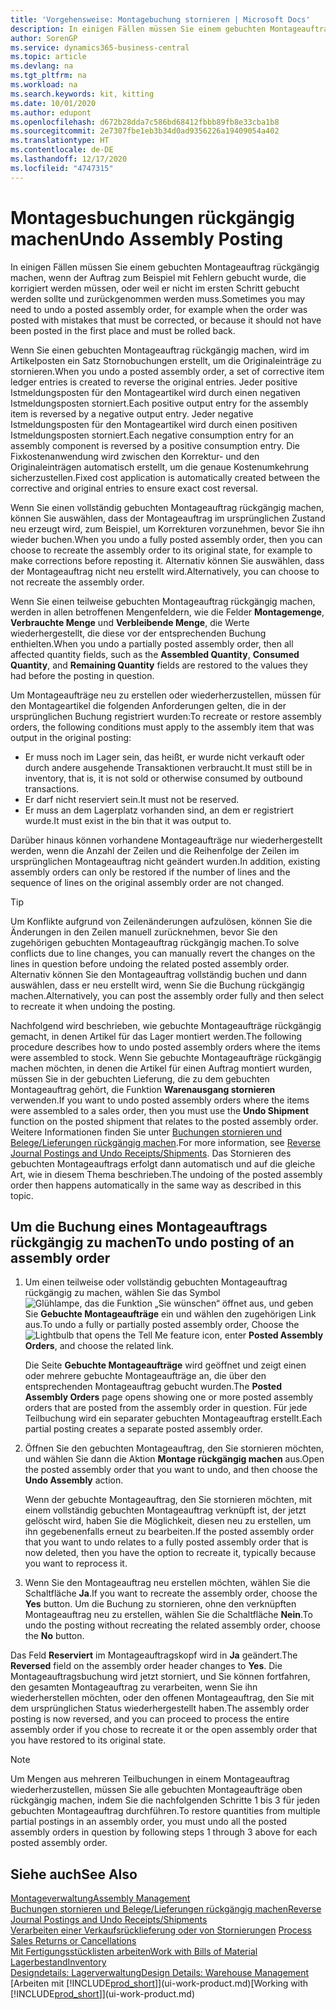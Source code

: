 ```yaml
---
title: 'Vorgehensweise: Montagebuchung stornieren | Microsoft Docs'
description: In einigen Fällen müssen Sie einem gebuchten Montageauftrag rückgängig machen, wenn der Auftrag zum Beispiel mit Fehlern gebucht wurde, die korrigiert werden müssen, oder weil er nicht im ersten Schritt gebucht werden sollte und zurückgenommen werden muss.
author: SorenGP
ms.service: dynamics365-business-central
ms.topic: article
ms.devlang: na
ms.tgt_pltfrm: na
ms.workload: na
ms.search.keywords: kit, kitting
ms.date: 10/01/2020
ms.author: edupont
ms.openlocfilehash: d672b28dda7c586bd68412fbbb89fb8e33cba1b8
ms.sourcegitcommit: 2e7307fbe1eb3b34d0ad9356226a19409054a402
ms.translationtype: HT
ms.contentlocale: de-DE
ms.lasthandoff: 12/17/2020
ms.locfileid: "4747315"
---
```

# <a name="undo-assembly-posting"></a><span data-ttu-id="d540a-103">Montagesbuchungen rückgängig machen</span><span class="sxs-lookup"><span data-stu-id="d540a-103">Undo Assembly Posting</span></span>
<span data-ttu-id="d540a-104">In einigen Fällen müssen Sie einem gebuchten Montageauftrag rückgängig machen, wenn der Auftrag zum Beispiel mit Fehlern gebucht wurde, die korrigiert werden müssen, oder weil er nicht im ersten Schritt gebucht werden sollte und zurückgenommen werden muss.</span><span class="sxs-lookup"><span data-stu-id="d540a-104">Sometimes you may need to undo a posted assembly order, for example when the order was posted with mistakes that must be corrected, or because it should not have been posted in the first place and must be rolled back.</span></span>

<span data-ttu-id="d540a-105">Wenn Sie einen gebuchten Montageauftrag rückgängig machen, wird im Artikelposten ein Satz Stornobuchungen erstellt, um die Originaleinträge zu stornieren.</span><span class="sxs-lookup"><span data-stu-id="d540a-105">When you undo a posted assembly order, a set of corrective item ledger entries is created to reverse the original entries.</span></span> <span data-ttu-id="d540a-106">Jeder positive Istmeldungsposten für den Montageartikel wird durch einen negativen Istmeldungsposten storniert.</span><span class="sxs-lookup"><span data-stu-id="d540a-106">Each positive output entry for the assembly item is reversed by a negative output entry.</span></span> <span data-ttu-id="d540a-107">Jeder negative Istmeldungsposten für den Montageartikel wird durch einen positiven Istmeldungsposten storniert.</span><span class="sxs-lookup"><span data-stu-id="d540a-107">Each negative consumption entry for an assembly component is reversed by a positive consumption entry.</span></span> <span data-ttu-id="d540a-108">Die Fixkostenanwendung wird zwischen den Korrektur- und den Originaleinträgen automatisch erstellt, um die genaue Kostenumkehrung sicherzustellen.</span><span class="sxs-lookup"><span data-stu-id="d540a-108">Fixed cost application is automatically created between the corrective and original entries to ensure exact cost reversal.</span></span>  

<span data-ttu-id="d540a-109">Wenn Sie einen vollständig gebuchten Montageauftrag rückgängig machen, können Sie auswählen, dass der Montageauftrag im ursprünglichen Zustand neu erzeugt wird, zum Beispiel, um Korrekturen vorzunehmen, bevor Sie ihn wieder buchen.</span><span class="sxs-lookup"><span data-stu-id="d540a-109">When you undo a fully posted assembly order, then you can choose to recreate the assembly order to its original state, for example to make corrections before reposting it.</span></span> <span data-ttu-id="d540a-110">Alternativ können Sie auswählen, dass der Montageauftrag nicht neu erstellt wird.</span><span class="sxs-lookup"><span data-stu-id="d540a-110">Alternatively, you can choose to not recreate the assembly order.</span></span>  

<span data-ttu-id="d540a-111">Wenn Sie einen teilweise gebuchten Montageauftrag rückgängig machen, werden in allen betroffenen Mengenfeldern, wie die Felder **Montagemenge**, **Verbrauchte Menge** und **Verbleibende Menge**, die Werte wiederhergestellt, die diese vor der entsprechenden Buchung enthielten.</span><span class="sxs-lookup"><span data-stu-id="d540a-111">When you undo a partially posted assembly order, then all affected quantity fields, such as the **Assembled Quantity**, **Consumed Quantity**, and **Remaining Quantity** fields are restored to the values they had before the posting in question.</span></span>  

<span data-ttu-id="d540a-112">Um Montageaufträge neu zu erstellen oder wiederherzustellen, müssen für den Montageartikel die folgenden Anforderungen gelten, die in der ursprünglichen Buchung registriert wurden:</span><span class="sxs-lookup"><span data-stu-id="d540a-112">To recreate or restore assembly orders, the following conditions must apply to the assembly item that was output in the original posting:</span></span>  

-   <span data-ttu-id="d540a-113">Er muss noch im Lager sein, das heißt, er wurde nicht verkauft oder durch andere ausgehende Transaktionen verbraucht.</span><span class="sxs-lookup"><span data-stu-id="d540a-113">It must still be in inventory, that is, it is not sold or otherwise consumed by outbound transactions.</span></span>  
-   <span data-ttu-id="d540a-114">Er darf nicht reserviert sein.</span><span class="sxs-lookup"><span data-stu-id="d540a-114">It must not be reserved.</span></span>  
-   <span data-ttu-id="d540a-115">Er muss an dem Lagerplatz vorhanden sind, an dem er registriert wurde.</span><span class="sxs-lookup"><span data-stu-id="d540a-115">It must exist in the bin that it was output to.</span></span>  

<span data-ttu-id="d540a-116">Darüber hinaus können vorhandene Montageaufträge nur wiederhergestellt werden, wenn die Anzahl der Zeilen und die Reihenfolge der Zeilen im ursprünglichen Montageauftrag nicht geändert wurden.</span><span class="sxs-lookup"><span data-stu-id="d540a-116">In addition, existing assembly orders can only be restored if the number of lines and the sequence of lines on the original assembly order are not changed.</span></span>  

> [!TIP]  
>  <span data-ttu-id="d540a-117">Um Konflikte aufgrund von Zeilenänderungen aufzulösen, können Sie die Änderungen in den Zeilen manuell zurücknehmen, bevor Sie den zugehörigen gebuchten Montageauftrag rückgängig machen.</span><span class="sxs-lookup"><span data-stu-id="d540a-117">To solve conflicts due to line changes, you can manually revert the changes on the lines in question before undoing the related posted assembly order.</span></span> <span data-ttu-id="d540a-118">Alternativ können Sie den Montageauftrag vollständig buchen und dann auswählen, dass er neu erstellt wird, wenn Sie die Buchung rückgängig machen.</span><span class="sxs-lookup"><span data-stu-id="d540a-118">Alternatively, you can post the assembly order fully and then select to recreate it when undoing the posting.</span></span>  

<span data-ttu-id="d540a-119">Nachfolgend wird beschrieben, wie gebuchte Montageaufträge rückgängig gemacht, in denen Artikel für das Lager montiert werden.</span><span class="sxs-lookup"><span data-stu-id="d540a-119">The following procedure describes how to undo posted assembly orders where the items were assembled to stock.</span></span> <span data-ttu-id="d540a-120">Wenn Sie gebuchte Montageaufträge rückgängig machen möchten, in denen die Artikel für einen Auftrag montiert wurden, müssen Sie in der gebuchten Lieferung, die zu dem gebuchten Montageauftrag gehört, die Funktion **Warenausgang stornieren** verwenden.</span><span class="sxs-lookup"><span data-stu-id="d540a-120">If you want to undo posted assembly orders where the items were assembled to a sales order, then you must use the **Undo Shipment** function on the posted shipment that relates to the posted assembly order.</span></span> <span data-ttu-id="d540a-121">Weitere Informationen finden Sie unter [Buchungen stornieren und Belege/Lieferungen rückgängig machen](finance-how-reverse-journal-posting.md).</span><span class="sxs-lookup"><span data-stu-id="d540a-121">For more information, see [Reverse Journal Postings and Undo Receipts/Shipments](finance-how-reverse-journal-posting.md).</span></span> <span data-ttu-id="d540a-122">Das Stornieren des gebuchten Montageauftrags erfolgt dann automatisch und auf die gleiche Art, wie in diesem Thema beschrieben.</span><span class="sxs-lookup"><span data-stu-id="d540a-122">The undoing of the posted assembly order then happens automatically in the same way as described in this topic.</span></span>  

## <a name="to-undo-posting-of-an-assembly-order"></a><span data-ttu-id="d540a-123">Um die Buchung eines Montageauftrags rückgängig zu machen</span><span class="sxs-lookup"><span data-stu-id="d540a-123">To undo posting of an assembly order</span></span>  
1.  <span data-ttu-id="d540a-124">Um einen teilweise oder vollständig gebuchten Montageauftrag rückgängig zu machen, wählen Sie das Symbol ![Glühlampe, das die Funktion „Sie wünschen“ öffnet](media/ui-search/search_small.png "Was möchten Sie tun?") aus, und geben Sie **Gebuchte Montageaufträge** ein und wählen den zugehörigen Link aus.</span><span class="sxs-lookup"><span data-stu-id="d540a-124">To undo a fully or partially posted assembly order, Choose the ![Lightbulb that opens the Tell Me feature](media/ui-search/search_small.png "Tell me what you want to do") icon, enter **Posted Assembly Orders**, and choose the related link.</span></span>  

    <span data-ttu-id="d540a-125">Die Seite **Gebuchte Montageaufträge** wird geöffnet und zeigt einen oder mehrere gebuchte Montageaufträge an, die über den entsprechenden Montageauftrag gebucht wurden.</span><span class="sxs-lookup"><span data-stu-id="d540a-125">The **Posted Assembly Orders** page opens showing one or more posted assembly orders that are posted from the assembly order in question.</span></span> <span data-ttu-id="d540a-126">Für jede Teilbuchung wird ein separater gebuchten Montageauftrag erstellt.</span><span class="sxs-lookup"><span data-stu-id="d540a-126">Each partial posting creates a separate posted assembly order.</span></span>  
2.  <span data-ttu-id="d540a-127">Öffnen Sie den gebuchten Montageauftrag, den Sie stornieren möchten, und wählen Sie dann die Aktion **Montage rückgängig machen** aus.</span><span class="sxs-lookup"><span data-stu-id="d540a-127">Open the posted assembly order that you want to undo, and then choose the **Undo Assembly** action.</span></span>  

    <span data-ttu-id="d540a-128">Wenn der gebuchte Montageauftrag, den Sie stornieren möchten, mit einem vollständig gebuchten Montageauftrag verknüpft ist, der jetzt gelöscht wird, haben Sie die Möglichkeit, diesen neu zu erstellen, um ihn gegebenenfalls erneut zu bearbeiten.</span><span class="sxs-lookup"><span data-stu-id="d540a-128">If the posted assembly order that you want to undo relates to a fully posted assembly order that is now deleted, then you have the option to recreate it, typically because you want to reprocess it.</span></span>  
3.  <span data-ttu-id="d540a-129">Wenn Sie den Montageauftrag neu erstellen möchten, wählen Sie die Schaltfläche **Ja**.</span><span class="sxs-lookup"><span data-stu-id="d540a-129">If you want to recreate the assembly order, choose the **Yes** button.</span></span> <span data-ttu-id="d540a-130">Um die Buchung zu stornieren, ohne den verknüpften Montageauftrag neu zu erstellen, wählen Sie die Schaltfläche **Nein**.</span><span class="sxs-lookup"><span data-stu-id="d540a-130">To undo the posting without recreating the related assembly order, choose the **No** button.</span></span>  

<span data-ttu-id="d540a-131">Das Feld **Reserviert** im Montageauftragskopf wird in **Ja** geändert.</span><span class="sxs-lookup"><span data-stu-id="d540a-131">The **Reversed** field on the assembly order header changes to **Yes**.</span></span> <span data-ttu-id="d540a-132">Die Montageauftragsbuchung wird jetzt storniert, und Sie können fortfahren, den gesamten Montageauftrag zu verarbeiten, wenn Sie ihn wiederherstellen möchten, oder den offenen Montageauftrag, den Sie mit dem ursprünglichen Status wiederhergestellt haben.</span><span class="sxs-lookup"><span data-stu-id="d540a-132">The assembly order posting is now reversed, and you can proceed to process the entire assembly order if you chose to recreate it or the open assembly order that you have restored to its original state.</span></span>  

> [!NOTE]  
>  <span data-ttu-id="d540a-133">Um Mengen aus mehreren Teilbuchungen in einem Montageauftrag wiederherzustellen, müssen Sie alle gebuchten Montageaufträge oben rückgängig machen, indem Sie die nachfolgenden Schritte 1 bis 3 für jeden gebuchten Montageauftrag durchführen.</span><span class="sxs-lookup"><span data-stu-id="d540a-133">To restore quantities from multiple partial postings in an assembly order, you must undo all the posted assembly orders in question by following steps 1 through 3 above for each posted assembly order.</span></span>  

## <a name="see-also"></a><span data-ttu-id="d540a-134">Siehe auch</span><span class="sxs-lookup"><span data-stu-id="d540a-134">See Also</span></span>  
[<span data-ttu-id="d540a-135">Montageverwaltung</span><span class="sxs-lookup"><span data-stu-id="d540a-135">Assembly Management</span></span>](assembly-assemble-items.md)  
[<span data-ttu-id="d540a-136">Buchungen stornieren und Belege/Lieferungen rückgängig machen</span><span class="sxs-lookup"><span data-stu-id="d540a-136">Reverse Journal Postings and Undo Receipts/Shipments</span></span>](finance-how-reverse-journal-posting.md)  
<span data-ttu-id="d540a-137">[Verarbeiten einer Verkaufsrücklieferung oder von Stornierungen](sales-how-process-sales-returns-cancellations.md)  </span><span class="sxs-lookup"><span data-stu-id="d540a-137">[Process Sales Returns or Cancellations](sales-how-process-sales-returns-cancellations.md)  </span></span>  
[<span data-ttu-id="d540a-138">Mit Fertigungsstücklisten arbeiten</span><span class="sxs-lookup"><span data-stu-id="d540a-138">Work with Bills of Material</span></span>](inventory-how-work-BOMs.md)  
[<span data-ttu-id="d540a-139">Lagerbestand</span><span class="sxs-lookup"><span data-stu-id="d540a-139">Inventory</span></span>](inventory-manage-inventory.md)  
[<span data-ttu-id="d540a-140">Designdetails: Lagerverwaltung</span><span class="sxs-lookup"><span data-stu-id="d540a-140">Design Details: Warehouse Management</span></span>](design-details-warehouse-management.md)  
<span data-ttu-id="d540a-141">[Arbeiten mit [!INCLUDE[prod_short](includes/prod_short.md)]](ui-work-product.md)</span><span class="sxs-lookup"><span data-stu-id="d540a-141">[Working with [!INCLUDE[prod_short](includes/prod_short.md)]](ui-work-product.md)</span></span>
